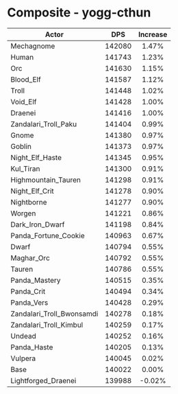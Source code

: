 # Composite - yogg-cthun
| Actor | DPS | Increase |
|---|:---:|:---:|
|Mechagnome|142080|1.47%|
|Human|141743|1.23%|
|Orc|141630|1.15%|
|Blood_Elf|141587|1.12%|
|Troll|141448|1.02%|
|Void_Elf|141428|1.00%|
|Draenei|141416|1.00%|
|Zandalari_Troll_Paku|141404|0.99%|
|Gnome|141380|0.97%|
|Goblin|141373|0.97%|
|Night_Elf_Haste|141345|0.95%|
|Kul_Tiran|141300|0.91%|
|Highmountain_Tauren|141298|0.91%|
|Night_Elf_Crit|141278|0.90%|
|Nightborne|141277|0.90%|
|Worgen|141221|0.86%|
|Dark_Iron_Dwarf|141198|0.84%|
|Panda_Fortune_Cookie|140963|0.67%|
|Dwarf|140794|0.55%|
|Maghar_Orc|140792|0.55%|
|Tauren|140786|0.55%|
|Panda_Mastery|140515|0.35%|
|Panda_Crit|140494|0.34%|
|Panda_Vers|140428|0.29%|
|Zandalari_Troll_Bwonsamdi|140278|0.18%|
|Zandalari_Troll_Kimbul|140259|0.17%|
|Undead|140252|0.16%|
|Panda_Haste|140205|0.13%|
|Vulpera|140045|0.02%|
|Base|140022|0.00%|
|Lightforged_Draenei|139988|-0.02%|
